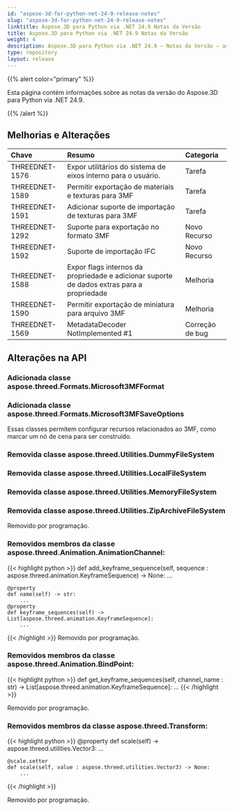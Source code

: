 ```yaml
---
id: "aspose-3d-for-python-net-24-9-release-notes"
slug: "aspose-3d-for-python-net-24-9-release-notes"
linktitle: Aspose.3D para Python via .NET 24.9 Notas da Versão
title: Aspose.3D para Python via .NET 24.9 Notas da Versão
weight: 4
description: Aspose.3D para Python via .NET 24.9 – Notas da Versão – as últimas atualizações e correções.
type: repository
layout: release
---
```


{{% alert color="primary" %}}

Esta página contém informações sobre as notas da versão do Aspose.3D para Python via .NET 24.9.

{{% /alert %}}
## **Melhorias e Alterações**

|**Chave**|**Resumo**|**Categoria**|
| :- | :- | :- |
| THREEDNET-1576 | Expor utilitários do sistema de eixos interno para o usuário. | Tarefa |
| THREEDNET-1589 | Permitir exportação de materiais e texturas para 3MF | Tarefa |
| THREEDNET-1591 | Adicionar suporte de importação de texturas para 3MF | Tarefa |
| THREEDNET-1292 | Suporte para exportação no formato 3MF | Novo Recurso |
| THREEDNET-1592 | Suporte de importação IFC | Novo Recurso |
| THREEDNET-1588 | Expor flags internos da propriedade e adicionar suporte de dados extras para a propriedade | Melhoria |
| THREEDNET-1590 | Permitir exportação de miniatura para arquivo 3MF | Melhoria |
| THREEDNET-1569 | MetadataDecoder NotImplemented #1 | Correção de bug |



## Alterações na API ##

### Adicionada classe **aspose.threed.Formats.Microsoft3MFFormat**
### Adicionada classe **aspose.threed.Formats.Microsoft3MFSaveOptions**

Essas classes permitem configurar recursos relacionados ao 3MF, como marcar um nó de cena para ser construído.



### Removida classe **aspose.threed.Utilities.DummyFileSystem**
### Removida classe **aspose.threed.Utilities.LocalFileSystem**
### Removida classe **aspose.threed.Utilities.MemoryFileSystem**
### Removida classe **aspose.threed.Utilities.ZipArchiveFileSystem**
Removido por programação.

### Removidos membros da classe **aspose.threed.Animation.AnimationChannel**:

{{< highlight python >}}
    def add_keyframe_sequence(self, sequence : aspose.threed.animation.KeyframeSequence) -> None:
        ...

    @property
    def name(self) -> str:
        ...
    @property
    def keyframe_sequences(self) -> List[aspose.threed.animation.KeyframeSequence]:
        ...
{{< /highlight >}}
Removido por programação.




### Removidos membros da classe **aspose.threed.Animation.BindPoint**:

{{< highlight python >}}
    def get_keyframe_sequences(self, channel_name : str) -> List[aspose.threed.animation.KeyframeSequence]:
        ...
{{< /highlight >}}

Removido por programação.


### Removidos membros da classe **aspose.threed.Transform**:

{{< highlight python >}}
    @property
    def scale(self) -> aspose.threed.utilities.Vector3:
        ...

    @scale.setter
    def scale(self, value : aspose.threed.utilities.Vector3) -> None:
        ...
{{< /highlight >}}

Removido por programação.